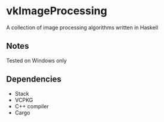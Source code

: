 # vkImageProcessing
A collection of image processing algorithms written in Haskell

## Notes 
Tested on Windows only

## Dependencies
- Stack
- VCPKG
- C++ compiler
- Cargo